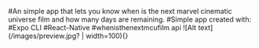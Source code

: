 #An simple app that lets you know when is the next marvel cinematic universe film and how many days are remaining.
#Simple app created with:
    #Expo CLI
    #React-Native
    #whenisthenextmcufilm api
    ![Alt text](/images/preview.jpg? | width=100){}

